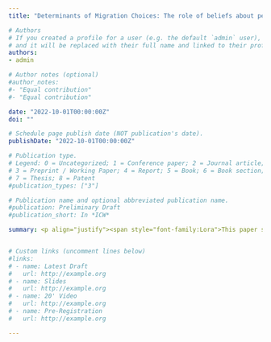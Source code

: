 ```yaml
---
title: "Determinants of Migration Choices: The role of beliefs about pecuniary and nonpecuniary outcomes"

# Authors
# If you created a profile for a user (e.g. the default `admin` user), write the username (folder name) here
# and it will be replaced with their full name and linked to their profile.
authors:
- admin

# Author notes (optional)
#author_notes:
#- "Equal contribution"
#- "Equal contribution"

date: "2022-10-01T00:00:00Z"
doi: ""

# Schedule page publish date (NOT publication's date).
publishDate: "2022-10-01T00:00:00Z"

# Publication type.
# Legend: 0 = Uncategorized; 1 = Conference paper; 2 = Journal article;
# 3 = Preprint / Working Paper; 4 = Report; 5 = Book; 6 = Book section;
# 7 = Thesis; 8 = Patent
#publication_types: ["3"]

# Publication name and optional abbreviated publication name.
#publication: Preliminary Draft
#publication_short: In *ICW*

summary: <p align="justify"><span style="font-family:Lora">This paper studies the relative role of pecuniary and nonpecuniary outcomes on migration choices of young individuals in their school-to-work transition. I design and conduct a survey of more than 600 last year bachelor’s degree students who are at the time of making their migration decision in an economically distressed area of Spain. I then estimate a life-cycle model that uses the rich data on students’ subjective expectations. I find that young individuals are highly responsive to expected earnings as well as full-time employment and study-job match prospects. Nonpecuniary factors are also statistically and economically significant determinants, but their total value is lower than previously estimated. Counterfactual exercises show that nonpecuniary factors play a larger role than pecuniary factors.</span>


# Custom links (uncomment lines below)
#links:
# - name: Latest Draft
#   url: http://example.org
# - name: Slides
#   url: http://example.org
# - name: 20' Video
#   url: http://example.org
# - name: Pre-Registration
#   url: http://example.org

---
```



